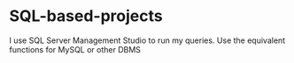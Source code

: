 # SQL-based-projects

I use SQL Server Management Studio to run my queries.
Use the equivalent functions for MySQL or other DBMS
